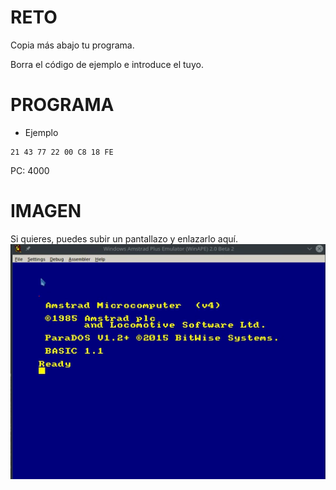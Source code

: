 # RETO
Copia más abajo tu programa.

Borra el código de ejemplo e introduce el tuyo.

# PROGRAMA
* Ejemplo
```
21 43 77 22 00 C8 18 FE
```
PC: 4000

# IMAGEN
Si quieres, puedes subir un pantallazo y enlazarlo aquí.
![Pantallazo](/pixelrojo.png)
